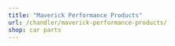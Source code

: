 ```yaml
---
title: "Maverick Performance Products"
url: /chandler/maverick-performance-products/
shop: car parts
---
```

